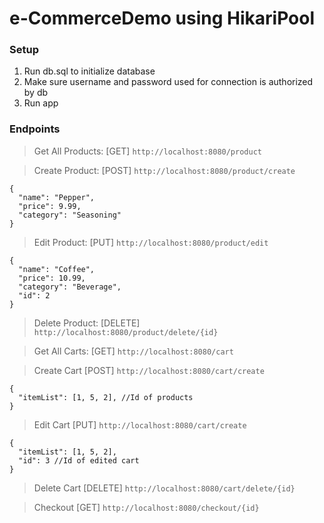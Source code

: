# e-CommerceDemo using HikariPool

### Setup
1. Run db.sql to initialize database
2. Make sure username and password used for connection is authorized by db
3. Run app

### Endpoints
> Get All Products: [GET] `http://localhost:8080/product`

> Create Product: [POST] `http://localhost:8080/product/create`
  ```
  {
    "name": "Pepper",
    "price": 9.99,
    "category": "Seasoning"
  }
  ```
> Edit Product: [PUT] `http://localhost:8080/product/edit`
  ```
  {
    "name": "Coffee",
    "price": 10.99,
    "category": "Beverage",
    "id": 2
  }
  ```
> Delete Product: [DELETE] `http://localhost:8080/product/delete/{id}`

> Get All Carts: [GET] `http://localhost:8080/cart`

> Create Cart [POST] `http://localhost:8080/cart/create`
  ```
  {
    "itemList": [1, 5, 2], //Id of products
  }
  ```
> Edit Cart [PUT] `http://localhost:8080/cart/create`
  ```
  {
    "itemList": [1, 5, 2],
    "id": 3 //Id of edited cart
  }
  ```
> Delete Cart [DELETE] `http://localhost:8080/cart/delete/{id}`

> Checkout [GET] `http://localhost:8080/checkout/{id}`
